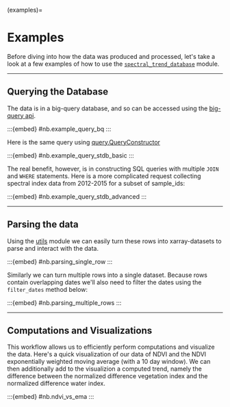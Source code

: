 (examples)=
# Examples

Before diving into how the data was produced and processed, let's take a look at a few examples of how to use the [`spectral_trend_database`](/docs/index.html) module.

---

## Querying the Database

The data is in a big-query database, and so can be accessed using the [big-query api](https://cloud.google.com/bigquery/docs).


:::{embed} #nb.example_query_bq
:::

Here is the same query using [query.QueryConstructor](/docs/spectral_trend_database/spectral_trend_database.query.html#spectral_trend_database.query.QueryConstructor)


:::{embed} #nb.example_query_stdb_basic
:::

The real benefit, however, is in constructing SQL queries with multiple `JOIN` and `WHERE` statements. Here is a more complicated request collecting spectral index data from 2012-2015 for a subset of sample_ids:

:::{embed} #nb.example_query_stdb_advanced
:::

---


## Parsing the data

Using the [utils](/docs/spectral_trend_database/spectral_trend_database.utils.html) module we can easily turn these rows into xarray-datasets to parse and interact with the data.

:::{embed} #nb.parsing_single_row
:::

Similarly we can turn multiple rows into a single dataset. Because rows contain overlapping dates we'll also need to filter the dates using the `filter_dates` method below:

:::{embed} #nb.parsing_multiple_rows
:::

---

## Computations and Visualizations

This workflow allows us to efficiently perform computations and visualize the data. Here's a quick visualization of our data of NDVI and the NDVI exponentially weighted moving average (with a 10 day window). We can then additionally add to the visualizion a computed trend, namely the difference between the normalized difference vegetation index and the normalized difference water index.

:::{embed} #nb.ndvi_vs_ema
:::

